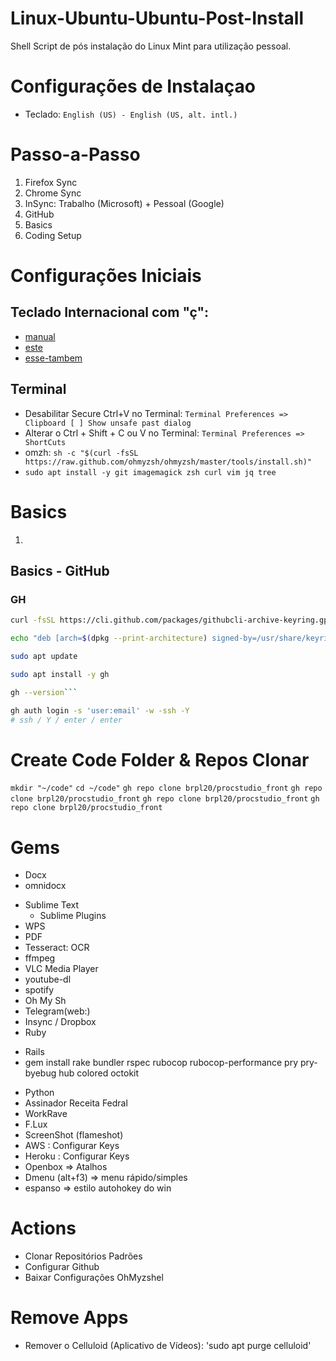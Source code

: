 # Linux-Ubuntu-Ubuntu-Post-Install
Shell Script de pós instalação do Linux Mint para utilização pessoal.

# Configurações de Instalaçao
- Teclado: `English (US) - English (US, alt. intl.)`

# Passo-a-Passo
1. Firefox Sync
2. Chrome Sync
3. InSync: Trabalho (Microsoft) + Pessoal (Google)
4. GitHub
5. Basics
6. Coding Setup 

# Configurações Iniciais
## Teclado Internacional com "ç":
  - [manual](https://www.vivaolinux.com.br/topico/Debian/Teclado-US-internacional-nao-consigo-configurar-para-usar-acentos-e-nem-cedilha)
  - [este](https://ubuntuforum-br.org/index.php/topic,123209.0.html)
  - [esse-tambem](https://www.danielkossmann.com/ajeitando-cedilha-errado-ubuntu-linux/)

## Terminal
- Desabilitar Secure Ctrl+V no Terminal: `Terminal Preferences => Clipboard [ ] Show unsafe past dialog`
- Alterar o Ctrl + Shift + C ou V no Terminal: `Terminal Preferences => ShortCuts`
- omzh: ```sh -c "$(curl -fsSL https://raw.github.com/ohmyzsh/ohmyzsh/master/tools/install.sh)"```
- ```sudo apt install -y git imagemagick zsh curl vim jq tree```



# Basics
1. 

## Basics - GitHub 
### GH
```bash
curl -fsSL https://cli.github.com/packages/githubcli-archive-keyring.gpg | sudo dd of=/usr/share/keyrings/githubcli-archive-keyring.gpg
```

```bash
echo "deb [arch=$(dpkg --print-architecture) signed-by=/usr/share/keyrings/githubcli-archive-keyring.gpg] https://cli.github.com/packages stable main" | sudo tee /etc/apt/sources.list.d/github-cli.list > /dev/null
```

```bash
sudo apt update
```

```bash
sudo apt install -y gh
```

```bash
gh --version```
```

```bash
gh auth login -s 'user:email' -w -ssh -Y
# ssh / Y / enter / enter
``` 

# Create Code Folder & Repos Clonar 
`mkdir "~/code"`
`cd ~/code"`
```gh repo clone brpl20/procstudio_front``` 
```gh repo clone brpl20/procstudio_front``` 
```gh repo clone brpl20/procstudio_front``` 
```gh repo clone brpl20/procstudio_front``` 


# Gems
- Docx 
- omnidocx

* Sublime Text 
  - Sublime Plugins
* WPS 
* PDF 
* Tesseract: OCR
* ffmpeg
* VLC Media Player 
* youtube-dl
* spotify
* Oh My Sh
* Telegram(web:)
* Insync / Dropbox 
* Ruby
 - Rails 
 - gem install rake bundler rspec rubocop rubocop-performance pry pry-byebug hub colored octokit 
* Python
* Assinador Receita Fedral 
* WorkRave
* F.Lux
* ScreenShot (flameshot)
* AWS : Configurar Keys 
* Heroku : Configurar Keys
* Openbox => Atalhos
* Dmenu (alt+f3) => menu rápido/simples
* espanso => estilo autohokey do win


# Actions 
* Clonar Repositórios Padrões
* Configurar Github
* Baixar Configurações OhMyzshel 

# Remove Apps
* Remover o Celluloid (Aplicativo de Vídeos): 'sudo apt purge celluloid'
